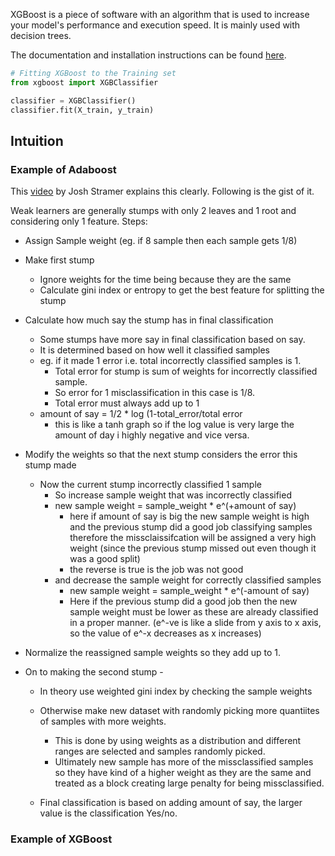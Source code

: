 XGBoost is a piece of software with an algorithm that is used to increase your model's performance and execution speed. It is mainly used with decision trees.

The documentation and installation instructions can be found [here](https://xgboost.readthedocs.io/).
<!---
See the code [here](https://github.com/Achronus/Machine-Learning-101/blob/master/coding_templates_and_data_files/machine_learning/8.%20xgboost/xgboost.py) for an example of XGBoost. 
--->
```python
# Fitting XGBoost to the Training set
from xgboost import XGBClassifier

classifier = XGBClassifier()
classifier.fit(X_train, y_train)
```

## Intuition
### Example of Adaboost
This [video](https://youtu.be/LsK-xG1cLYA) by Josh Stramer explains this clearly. Following is the gist of it.

Weak learners are generally stumps with only 2 leaves and 1 root and considering only 1 feature.
Steps:
* Assign Sample weight (eg. if 8 sample then each sample gets 1/8)
* Make first stump
    * Ignore weights for the time being because they are the same
    * Calculate gini index or entropy to get the best feature for splitting the stump
* Calculate how much say the stump has in final classification
    * Some stumps have more say in final classification based on say.
    * It is determined based on how well it classified samples
    * eg. if it made 1 error i.e. total incorrectly classified samples is 1. 
        * Total error for stump is sum of weights for incorrectly classified sample. 
        * So error for 1 misclassification in this case is 1/8.
        * Total error must always add up to 1
    * amount of say = 1/2 * log (1-total_error/total error
        * this is like a tanh graph so if the log value is very large the amount of day i highly negative and vice versa.
* Modify the weights so that the next stump considers the error this stump made
    * Now the current stump incorrectly classified 1 sample
        * So increase sample weight that was incorrectly classified
        * new sample weight = sample_weight * e^(+amount of say)
            * here if amount of say is big the new sample weight is high and the previous stump did a good job 
            classifying samples therefore the missclaissifcation will be assigned a very high weight (since the
            previous stump missed out even though it was a good split)
            * the reverse is true is the job was not good
        * and decrease the sample weight for correctly classified samples
            * new sample weight = sample_weight * e^(-amount of say)
            * Here if the previous stump did a good job then the new sample weight must be lower as these are already
            classified in a proper manner. (e^-ve is like a slide from y axis to x axis, so the value of e^-x decreases
            as x increases)
* Normalize the reassigned sample weights so they add up to 1.

* On to making the second stump - 
    * In theory use weighted gini index by checking the sample weights
    * Otherwise make new dataset with randomly picking more quantiites of samples with more weights.
        * This is done by using weights as a distribution and different ranges are selected and samples randomly picked.
        * Ultimately new sample has more of the missclassified samples so they have kind of a higher weight as they are
        the same and treated as a block creating large penalty for being missclassified.
        
    * Final classification is based on adding amount of say, the larger value is the classification Yes/no.
    

### Example of XGBoost    
